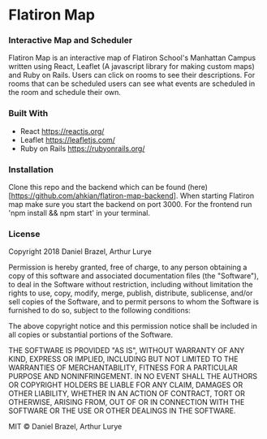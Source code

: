 # Flatiron Map
### Interactive Map and Scheduler
Flatiron Map is an interactive map of Flatiron School's Manhattan Campus written using React, Leaflet (A javascript library for making custom maps) and Ruby on Rails. Users can click on rooms to see their descriptions. For rooms that can be scheduled users can see what events are scheduled in the room and schedule their own.

### Built With
- React https://reactjs.org/
- Leaflet https://leafletjs.com/
- Ruby on Rails https://rubyonrails.org/

### Installation
Clone this repo and the backend which can be found (here)[https://github.com/ahkian/flatiron-map-backend]. When starting Flatiron map make sure you start the backend on port 3000. For the frontend run 'npm install && npm start' in your terminal.

### License
Copyright 2018 Daniel Brazel, Arthur Lurye

Permission is hereby granted, free of charge, to any person obtaining a copy of this software and associated documentation files (the "Software"), to deal in the Software without restriction, including without limitation the rights to use, copy, modify, merge, publish, distribute, sublicense, and/or sell copies of the Software, and to permit persons to whom the Software is furnished to do so, subject to the following conditions:

The above copyright notice and this permission notice shall be included in all copies or substantial portions of the Software.

THE SOFTWARE IS PROVIDED "AS IS", WITHOUT WARRANTY OF ANY KIND, EXPRESS OR IMPLIED, INCLUDING BUT NOT LIMITED TO THE WARRANTIES OF MERCHANTABILITY, FITNESS FOR A PARTICULAR PURPOSE AND NONINFRINGEMENT. IN NO EVENT SHALL THE AUTHORS OR COPYRIGHT HOLDERS BE LIABLE FOR ANY CLAIM, DAMAGES OR OTHER LIABILITY, WHETHER IN AN ACTION OF CONTRACT, TORT OR OTHERWISE, ARISING FROM, OUT OF OR IN CONNECTION WITH THE SOFTWARE OR THE USE OR OTHER DEALINGS IN THE SOFTWARE.

MIT © Daniel Brazel,  Arthur Lurye
